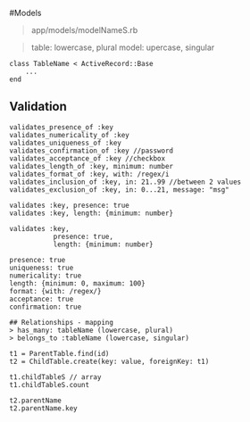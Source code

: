 #Models
> app/models/modelNameS.rb

> table: lowercase, plural
> model: upercase, singular

```
class TableName < ActiveRecord::Base
    ...
end
```

## Validation
```
validates_presence_of :key
validates_numericality_of :key
validates_uniqueness_of :key
validates_confirmation_of :key //password
validates_acceptance_of :key //checkbox
validates_length_of :key, minimum: number
validates_format_of :key, with: /regex/i
validates_inclusion_of :key, in: 21..99 //between 2 values
validates_exclusion_of :key, in: 0...21, message: "msg"
```
```
validates :key, presence: true
validates :key, length: {minimum: number}
```
```
validates :key,
           presence: true,
           length: {minimum: number}
```
```
presence: true
uniqueness: true
numericality: true
length: {minimum: 0, maximum: 100}
format: {with: /regex/}
acceptance: true
confirmation: true
```
```
## Relationships - mapping
> has_many: tableName (lowercase, plural)
> belongs_to :tableName (lowercase, singular)
```
```
t1 = ParentTable.find(id)
t2 = ChildTable.create(key: value, foreignKey: t1)
```
```
t1.childTableS // array
t1.childTableS.count
```
```
t2.parentName
t2.parentName.key
```
